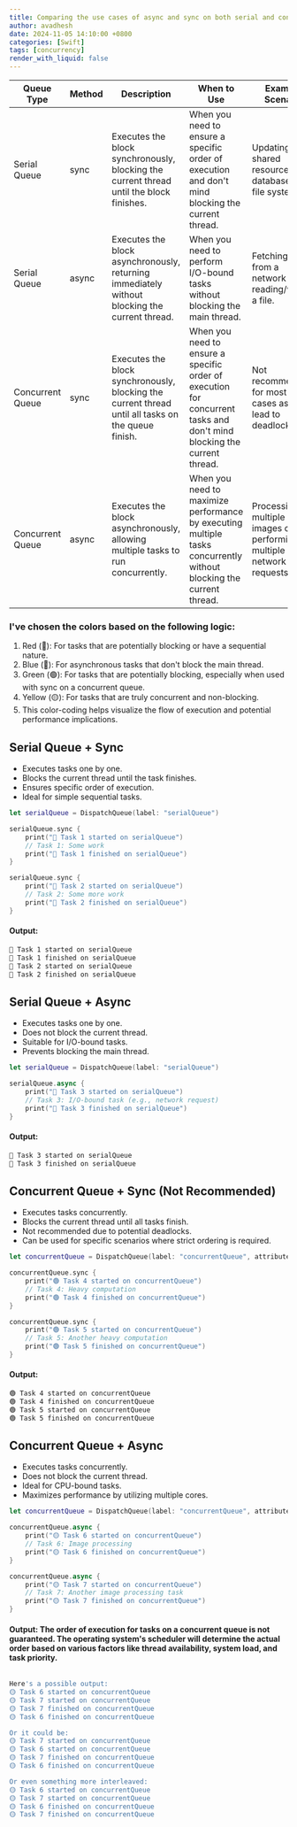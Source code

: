 ```yaml
---
title: Comparing the use cases of async and sync on both serial and concurrent queues
author: avadhesh
date: 2024-11-05 14:10:00 +0800
categories: [Swift]
tags: [concurrency]
render_with_liquid: false
---
```


| Queue Type | Method | Description | When to Use | Example Scenario |
|---|---|---|---|---|
| Serial Queue | sync | Executes the block synchronously, blocking the current thread until the block finishes. | When you need to ensure a specific order of execution and don't mind blocking the current thread. | Updating a shared resource like a database or file system. |
| Serial Queue | async | Executes the block asynchronously, returning immediately without blocking the current thread. | When you need to perform I/O-bound tasks without blocking the main thread. | Fetching data from a network or reading/writing a file. |
| Concurrent Queue | sync | Executes the block synchronously, blocking the current thread until all tasks on the queue finish. | When you need to ensure a specific order of execution for concurrent tasks and don't mind blocking the current thread. | Not recommended for most use cases as it can lead to deadlocks. |
| Concurrent Queue | async | Executes the block asynchronously, allowing multiple tasks to run concurrently. | When you need to maximize performance by executing multiple tasks concurrently without blocking the current thread. | Processing multiple images or performing multiple network requests. |

### I've chosen the colors based on the following logic:
1. Red (🔴): For tasks that are potentially blocking or have a sequential nature.
2. Blue (🔵): For asynchronous tasks that don't block the main thread.
3. Green (🟢): For tasks that are potentially blocking, especially when used with sync on a concurrent queue.
4. Yellow (🟡): For tasks that are truly concurrent and non-blocking.
5. This color-coding helps visualize the flow of execution and potential performance implications.

## Serial Queue + Sync

 - Executes tasks one by one.
 - Blocks the current thread until the task finishes.
 - Ensures specific order of execution.
 - Ideal for simple sequential tasks.

```swift
let serialQueue = DispatchQueue(label: "serialQueue")

serialQueue.sync {
    print("🔴 Task 1 started on serialQueue")
    // Task 1: Some work
    print("🔴 Task 1 finished on serialQueue")
}

serialQueue.sync {
    print("🔴 Task 2 started on serialQueue")
    // Task 2: Some more work
    print("🔴 Task 2 finished on serialQueue")
}
```
#### Output:
```bash
🔴 Task 1 started on serialQueue
🔴 Task 1 finished on serialQueue
🔴 Task 2 started on serialQueue
🔴 Task 2 finished on serialQueue
```

## Serial Queue + Async

 - Executes tasks one by one.
 - Does not block the current thread.
 - Suitable for I/O-bound tasks.
 - Prevents blocking the main thread.

```swift
let serialQueue = DispatchQueue(label: "serialQueue")

serialQueue.async {
    print("🔵 Task 3 started on serialQueue")
    // Task 3: I/O-bound task (e.g., network request)
    print("🔵 Task 3 finished on serialQueue")
}
```
#### Output:
```bash
🔵 Task 3 started on serialQueue
🔵 Task 3 finished on serialQueue
```

## Concurrent Queue + Sync (Not Recommended)

 - Executes tasks concurrently.
 - Blocks the current thread until all tasks finish.
 - Not recommended due to potential deadlocks.
 - Can be used for specific scenarios where strict ordering is required.

```swift
let concurrentQueue = DispatchQueue(label: "concurrentQueue", attributes: .concurrent)

concurrentQueue.sync {
    print("🟢 Task 4 started on concurrentQueue")
    // Task 4: Heavy computation
    print("🟢 Task 4 finished on concurrentQueue")
}

concurrentQueue.sync {
    print("🟢 Task 5 started on concurrentQueue")
    // Task 5: Another heavy computation
    print("🟢 Task 5 finished on concurrentQueue")
}
```
#### Output:
```bash
🟢 Task 4 started on concurrentQueue
🟢 Task 4 finished on concurrentQueue
🟢 Task 5 started on concurrentQueue
🟢 Task 5 finished on concurrentQueue
```

## Concurrent Queue + Async

 - Executes tasks concurrently.
 - Does not block the current thread.
 - Ideal for CPU-bound tasks.
 - Maximizes performance by utilizing multiple cores.

```swift
let concurrentQueue = DispatchQueue(label: "concurrentQueue", attributes: .concurrent)

concurrentQueue.async {
    print("🟡 Task 6 started on concurrentQueue")
    // Task 6: Image processing
    print("🟡 Task 6 finished on concurrentQueue")
}

concurrentQueue.async {
    print("🟡 Task 7 started on concurrentQueue")
    // Task 7: Another image processing task
    print("🟡 Task 7 finished on concurrentQueue")
}
```
#### Output: The order of execution for tasks on a concurrent queue is not guaranteed. The operating system's scheduler will determine the actual order based on various factors like thread availability, system load, and task priority.
```bash

Here's a possible output:
🟡 Task 6 started on concurrentQueue
🟡 Task 7 started on concurrentQueue
🟡 Task 7 finished on concurrentQueue
🟡 Task 6 finished on concurrentQueue

Or it could be:
🟡 Task 7 started on concurrentQueue
🟡 Task 6 started on concurrentQueue
🟡 Task 7 finished on concurrentQueue
🟡 Task 6 finished on concurrentQueue

Or even something more interleaved:
🟡 Task 6 started on concurrentQueue
🟡 Task 7 started on concurrentQueue
🟡 Task 6 finished on concurrentQueue
🟡 Task 7 finished on concurrentQueue
```
